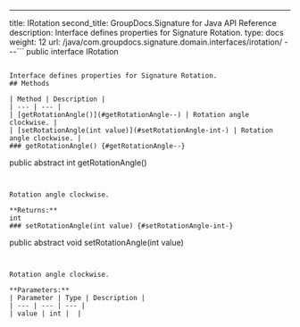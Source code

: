 ---
title: IRotation
second_title: GroupDocs.Signature for Java API Reference
description: Interface defines properties for Signature Rotation.
type: docs
weight: 12
url: /java/com.groupdocs.signature.domain.interfaces/irotation/
---```
public interface IRotation
```

Interface defines properties for Signature Rotation.
## Methods

| Method | Description |
| --- | --- |
| [getRotationAngle()](#getRotationAngle--) | Rotation angle clockwise. |
| [setRotationAngle(int value)](#setRotationAngle-int-) | Rotation angle clockwise. |
### getRotationAngle() {#getRotationAngle--}
```
public abstract int getRotationAngle()
```


Rotation angle clockwise.

**Returns:**
int
### setRotationAngle(int value) {#setRotationAngle-int-}
```
public abstract void setRotationAngle(int value)
```


Rotation angle clockwise.

**Parameters:**
| Parameter | Type | Description |
| --- | --- | --- |
| value | int |  |

